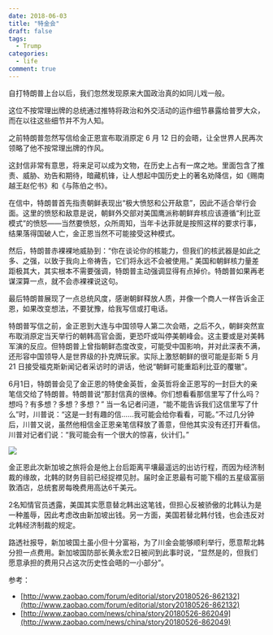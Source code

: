 ```yaml
---
date: 2018-06-03
title: "特金会"
draft: false
tags:
  - Trump
categories:
  - life
comment: true
---
```


自打特朗普上台以后，我们忽然发现原来大国政治真的如同儿戏一般。

这位不按常理出牌的总统通过推特将政治和外交活动的运作细节暴露给普罗大众，而在以往这些细节并不为人知。

之前特朗普忽然写信给金正恩宣布取消原定 6 月 12 日的会晤，让全世界人民再次领略了他不按常理出牌的作风。

这封信非常有意思，将来足可以成为文物，在历史上占有一席之地。里面包含了推责、威胁、劝告和期待，暗藏机锋，让人想起中国历史上的著名劝降信，如《赐南越王赵佗书》和《与陈伯之书》。

在信中，特朗普首先指责朝鲜表现出“极大愤怒和公开敌意”，因此不适合举行会面。这里的愤怒和敌意是说，朝鲜外交部对美国鹰派称朝鲜弃核应该遵循“利比亚模式”的愤怒——当然要愤怒，众所周知，当年卡达菲就是按照这样的要求行事，结果落得国破人亡，金正恩当然不可能接受这种模式。

然后，特朗普赤裸裸地威胁到：“你在谈论你的核能力，但我们的核武器是如此之多、之强，以致于我向上帝祷告，它们将永远不会被使用。” 美国和朝鲜核力量差距极其大，其实根本不需要强调，特朗普主动强调显得有点掉价。特朗普如果再老谋深算一点，就不会赤裸裸说这句。

最后特朗普展现了一点总统风度，感谢朝鲜释放人质，并像一个商人一样告诉金正恩，如果改变想法，不要犹豫，给我写信或打电话。

特朗普写信之前，金正恩到大连与中国领导人第二次会晤，之后不久，朝鲜突然宣布取消原定当天举行的朝韩高官会面，更恐吓或叫停美朝峰会。这主要或是对美韩军演的反应。但特朗普上曾指朝鲜态度改变，可能受中国影响，并对此深表不满，还形容中国领导人是世界级的扑克牌玩家。实际上激怒朝鲜的很可能是彭斯 5 月 21 日接受福克斯新闻记者采访时的讲话，他说“朝鲜可能重蹈利比亚的覆辙”。


6月1日，特朗普会见了金正恩的特使金英哲，金英哲将金正恩写的一封巨大的亲笔信交给了特朗普。特朗普说“那封信真的很棒。你们想看看那信里写了什么吗？想吗？有多想？多想？多想？” 当一名记者问道，“能不能告诉我们这信里写了什么”时，川普说：“这是一封有趣的信……我可能会给你看看，可能。”不过几分钟后，川普又说，虽然他相信金正恩亲笔信释放了善意，但他其实没有还打开看信。川普对记者们说：“我可能会有一个很大的惊喜，伙计们。”

<img src="/life/trump.jpg">


金正恩此次新加坡之旅将会是他上台后距离平壤最遥远的出访行程，而因为经济制裁的缘故，北韩的财务目前已经捉襟见肘。届时金正恩最有可能下榻的五星级富丽敦酒店，总统套房每晚费用高达6千美元。

2名知情官员透露，美国其实愿意替北韩出这笔钱，但担心反被骄傲的北韩认为是一种羞辱，因此考虑改由新加坡出钱。另一方面，美国若替北韩付钱，也会违反对北韩经济制裁的规定。

路透社报导，新加坡国土虽小但十分富裕，为了川金会能够顺利举行，愿意帮北韩分担一点费用。新加坡国防部长黄永宏2日被问到此事时说，“显然是的，但我们愿意承担的费用只占这次历史性会晤的一小部分”。


参考：

- [http://www.zaobao.com/forum/editorial/story20180526-862132](http://www.zaobao.com/forum/editorial/story20180526-862132)
- [http://www.zaobao.com/news/china/story20180526-862049](http://www.zaobao.com/news/china/story20180526-862049)